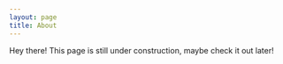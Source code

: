 ```yaml
---
layout: page
title: About
---
```


<p class="message">
  Hey there! This page is still under construction, maybe check it out later!
</p>

